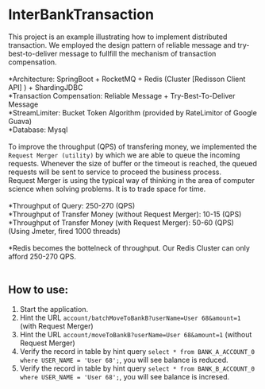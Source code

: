 # InterBankTransaction
This project is an example illustrating how to implement distributed transaction.
We employed the design pattern of reliable message and try-best-to-deliver message to fullfill the mechanism of transaction compensation.<br>
<br>
*Architecture: SpringBoot + RocketMQ + Redis (Cluster [Redisson Client API] ) + ShardingJDBC<br>
*Transaction Compensation: Reliable Message + Try-Best-To-Deliver Message<br>
*StreamLimiter: Bucket Token Algorithm (provided by RateLimitor of Google Guava)<br>
*Database: Mysql<br>
<br>
To improve the throughput (QPS) of transfering money, we implemented the `Request Merger (utility)` by which we are able to queue the incoming requests. Whenever the size of buffer or the timeout is reached, the queued requests will be sent to service to proceed the business process.<br>
Request Merger is using the typical way of thinking in the area of computer science when solving problems. It is to trade space for time.<br>
<br>
*Throughput of Query: 250-270 (QPS)<br>
*Throughput of Transfer Money (without Request Merger): 10-15 (QPS)<br>
*Throughput of Transfer Money (with Request Merger): 50-60 (QPS)<br>
(Using Jmeter, fired 1000 threads)<br>
<br>
*Redis becomes the bottelneck of throughput. Our Redis Cluster can only afford 250-270 QPS.<br>
<br>

## How to use:<br>
1. Start the application.<br>
2. Hint the URL `account/batchMoveToBankB?userName=User 68&amount=1` (with Request Merger)<br>
3. Hint the URL `account/moveToBankB?userName=User 68&amount=1` (without Request Merger)<br>
4. Verify the record in table by hint query `select * from BANK_A_ACCOUNT_0 where USER_NAME = 'User 68';`, you will see balance is reduced.<br>
5. Verify the record in table by hint query `select * from BANK_B_ACCOUNT_0 where USER_NAME = 'User 68';`, you will see balance is incresed.<br>
